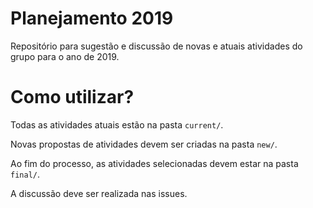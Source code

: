 # Planejamento 2019
Repositório para sugestão e discussão de novas e atuais atividades do grupo para o ano de 2019.

# Como utilizar?
Todas as atividades atuais estão na pasta `current/`.

Novas propostas de atividades devem ser criadas na pasta `new/`.

Ao fim do processo, as atividades selecionadas devem estar na pasta `final/`.


A discussão deve ser realizada nas issues.
